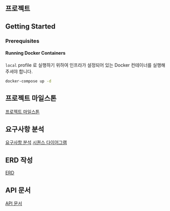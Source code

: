 ## 프로젝트

## Getting Started

### Prerequisites

#### Running Docker Containers

`local` profile 로 실행하기 위하여 인프라가 설정되어 있는 Docker 컨테이너를 실행해주셔야 합니다.

```bash
docker-compose up -d
```

## 프로젝트 마일스톤
[프로젝트 마일스톤](./docs/Milestone.md)

## 요구사항 분석
[요구사항 분석](./docs/Requirement.md)
[시퀀스 다이어그램](./docs/SequenceDiagram.md)

## ERD 작성
[ERD](./docs/ERD.md)

## API 문서
[API 문서](./docs/Api-spec.md)